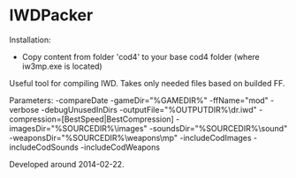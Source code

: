 # IWDPacker

Installation:
  - Copy content from folder 'cod4' to your base cod4 folder (where iw3mp.exe is located)

Useful tool for compiling IWD.
Takes only needed files based on builded FF.

Parameters:
-compareDate
-gameDir="%GAMEDIR%" 
-ffName="mod" 
-verbose 
-debugUnusedInDirs 
-outputFile="%OUTPUTDIR%\dr.iwd" 
-compression=[BestSpeed|BestCompression] 
-imagesDir="%SOURCEDIR%\images" 
-soundsDir="%SOURCEDIR%\sound" 
-weaponsDir="%SOURCEDIR%\weapons\mp" 
-includeCodImages 
-includeCodSounds 
-includeCodWeapons

Developed around 2014-02-22.
